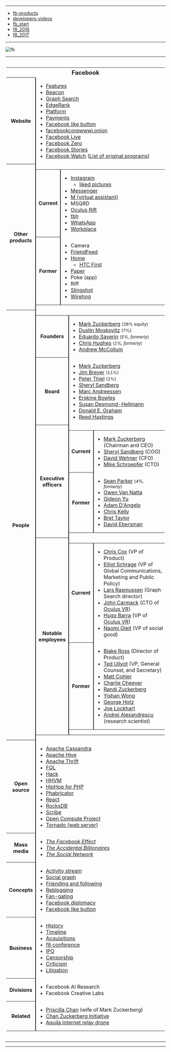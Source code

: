 

----------------

* [fb-products](https://developers.facebook.com/products)
* [developers-videos](https://developers.facebook.com/videos/) 
* [fb_start](https://developers.facebook.com/videos/?category=fb_start)
* [f8_2016](https://developers.facebook.com/videos/?category=f8_2016)
* [f8_2017](https://developers.facebook.com/videos/?category=f8_2017)

-------------------

![fb](https://s3.amazonaws.com/cbi-research-portal-uploads/2017/10/25151418/FacebookJobs_10.1.172.png)

---------------

<div role="navigation" class="navbox" aria-labelledby="Facebook" style="padding:3px">
<table class="nowraplinks hlist collapsible collapsed navbox-inner" style="border-spacing:0;background:transparent;color:inherit">
<tr>
<th scope="col" class="navbox-title" colspan="2">
<div class="plainlinks hlist navbar mini">

</div>
<div id="Facebook" style="font-size:114%;margin:0 4em"><a class="mw-selflink selflink">Facebook</a></div>
</th>
</tr>
<tr>
<th scope="row" class="navbox-group" style="width:1%">Website</th>
<td class="navbox-list navbox-odd" style="text-align:left;border-left-width:2px;border-left-style:solid;width:100%;padding:0px">
<div style="padding:0em 0.25em">
<ul>
<li><a href="https://en.wikipedia.org/wiki/List_of_Facebook_features" title="List of Facebook features">Features</a></li>
<li><a href="https://en.wikipedia.org/wiki/Facebook_Beacon" title="Facebook Beacon">Beacon</a></li>
<li><a href="https://en.wikipedia.org/wiki/Facebook_Graph_Search" title="Facebook Graph Search">Graph Search</a></li>
<li><a href="https://en.wikipedia.org/wiki/EdgeRank" title="EdgeRank">EdgeRank</a></li>
<li><a href="https://en.wikipedia.org/wiki/Facebook_Platform" title="Facebook Platform">Platform</a></li>
<li><a href="https://en.wikipedia.org/wiki/Facebook_Credits" title="Facebook Credits">Payments</a></li>
<li><a href="https://en.wikipedia.org/wiki/Facebook_like_button" title="Facebook like button">Facebook like button</a></li>
<li><a href="https://en.wikipedia.org/wiki/Facebookcorewwwi.onion" title="Facebookcorewwwi.onion">facebookcorewwwi.onion</a></li>
<li><a href="https://en.wikipedia.org/wiki/Facebook_Live" class="mw-redirect" title="Facebook Live">Facebook Live</a></li>
<li><a href="https://en.wikipedia.org/wiki/Facebook_Zero" title="Facebook Zero">Facebook Zero</a></li>
<li><a href="https://en.wikipedia.org/wiki/Facebook_Stories" title="Facebook Stories">Facebook Stories</a></li>
<li><a href="https://en.wikipedia.org/wiki/Facebook_Watch" title="Facebook Watch">Facebook Watch</a> (<a href="https://en.wikipedia.org/wiki/List_of_original_programs_distributed_by_Facebook_Watch" title="List of original programs distributed by Facebook Watch">List of original programs</a>)</li>
</ul>
</div>
</td>
</tr>
<tr>
<th scope="row" class="navbox-group" style="width:1%">Other<br />
products</th>
<td class="navbox-list navbox-odd" style="text-align:left;border-left-width:2px;border-left-style:solid;width:100%;padding:0px">
<div style="padding:0em 0.25em"></div>
<table class="nowraplinks navbox-subgroup" style="border-spacing:0">
<tr>
<th scope="row" class="navbox-group" style="width:1%">Current</th>
<td class="navbox-list navbox-even" style="text-align:left;border-left-width:2px;border-left-style:solid;width:100%;padding:0px">
<div style="padding:0em 0.25em">
<ul>
<li><a href="https://en.wikipedia.org/wiki/Instagram" title="Instagram">Instagram</a>
<ul>
<li><a href="https://en.wikipedia.org/wiki/List_of_most_liked_Instagram_pictures" class="mw-redirect" title="List of most liked Instagram pictures">liked pictures</a></li>
</ul>
</li>
<li><a href="https://en.wikipedia.org/wiki/Facebook_Messenger" title="Facebook Messenger">Messenger</a></li>
<li><a href="https://en.wikipedia.org/wiki/M_(virtual_assistant)" title="M (virtual assistant)">M (virtual assistant)</a></li>
<li>MSQRD</li>
<li><a href="https://en.wikipedia.org/wiki/Oculus_Rift" title="Oculus Rift">Oculus Rift</a></li>
<li><a href="https://en.wikipedia.org/wiki/Tbh_(app)" title="Tbh (app)">tbh</a></li>
<li><a href="https://en.wikipedia.org/wiki/WhatsApp" title="WhatsApp">WhatsApp</a></li>
<li><a href="https://en.wikipedia.org/wiki/Workplace_by_Facebook" title="Workplace by Facebook">Workplace</a></li>
</ul>
</div>
</td>
</tr>
<tr>
<th scope="row" class="navbox-group" style="width:1%">Former</th>
<td class="navbox-list navbox-odd" style="text-align:left;border-left-width:2px;border-left-style:solid;width:100%;padding:0px">
<div style="padding:0em 0.25em">
<ul>
<li>Camera</li>
<li><a href="https://en.wikipedia.org/wiki/FriendFeed" title="FriendFeed">FriendFeed</a></li>
<li><a href="https://en.wikipedia.org/wiki/Facebook_Home" title="Facebook Home">Home</a>
<ul>
<li><a href="https://en.wikipedia.org/wiki/HTC_First" title="HTC First">HTC First</a></li>
</ul>
</li>
<li><a href="https://en.wikipedia.org/wiki/Facebook_Paper" title="Facebook Paper">Paper</a></li>
<li>Poke (app)</li>
<li>Riff</li>
<li><a href="https://en.wikipedia.org/wiki/Facebook_Slingshot" title="Facebook Slingshot">Slingshot</a></li>
<li><a href="https://en.wikipedia.org/wiki/Wirehog" title="Wirehog">Wirehog</a></li>
</ul>
</div>
</td>
</tr>
</table>
</td>
</tr>
<tr>
<th scope="row" class="navbox-group" style="width:1%">People</th>
<td class="navbox-list navbox-odd" style="text-align:left;border-left-width:2px;border-left-style:solid;width:100%;padding:0px">
<div style="padding:0em 0.25em"></div>
<table class="nowraplinks navbox-subgroup" style="border-spacing:0">
<tr>
<th scope="row" class="navbox-group" style="width:1%">Founders</th>
<td class="navbox-list navbox-even" style="text-align:left;border-left-width:2px;border-left-style:solid;width:100%;padding:0px">
<div style="padding:0em 0.25em">
<ul>
<li><a href="https://en.wikipedia.org/wiki/Mark_Zuckerberg" title="Mark Zuckerberg">Mark Zuckerberg</a> <small>(28% equity)</small></li>
<li><a href="https://en.wikipedia.org/wiki/Dustin_Moskovitz" title="Dustin Moskovitz">Dustin Moskovitz</a> <small>(7%)</small></li>
<li><a href="https://en.wikipedia.org/wiki/Eduardo_Saverin" title="Eduardo Saverin">Eduardo Saverin</a> <small>(<i>5%, formerly</i>)</small></li>
<li><a href="https://en.wikipedia.org/wiki/Chris_Hughes" title="Chris Hughes">Chris Hughes</a> <small>(<i>1%, formerly</i>)</small></li>
<li><a href="https://en.wikipedia.org/wiki/Andrew_McCollum" title="Andrew McCollum">Andrew McCollum</a></li>
</ul>
</div>
</td>
</tr>
<tr>
<th scope="row" class="navbox-group" style="width:1%">Board</th>
<td class="navbox-list navbox-odd" style="text-align:left;border-left-width:2px;border-left-style:solid;width:100%;padding:0px">
<div style="padding:0em 0.25em">
<ul>
<li><a href="https://en.wikipedia.org/wiki/Mark_Zuckerberg" title="Mark Zuckerberg">Mark Zuckerberg</a></li>
<li><a href="https://en.wikipedia.org/wiki/Jim_Breyer" title="Jim Breyer">Jim Breyer</a> <small>(11%)</small></li>
<li><a href="https://en.wikipedia.org/wiki/Peter_Thiel" title="Peter Thiel">Peter Thiel</a> <small>(2%)</small></li>
<li><a href="https://en.wikipedia.org/wiki/Sheryl_Sandberg" title="Sheryl Sandberg">Sheryl Sandberg</a></li>
<li><a href="https://en.wikipedia.org/wiki/Marc_Andreessen" title="Marc Andreessen">Marc Andreessen</a></li>
<li><a href="https://en.wikipedia.org/wiki/Erskine_Bowles" title="Erskine Bowles">Erskine Bowles</a></li>
<li><a href="https://en.wikipedia.org/wiki/Susan_Desmond-Hellmann" title="Susan Desmond-Hellmann">Susan Desmond-Hellmann</a></li>
<li><a href="https://en.wikipedia.org/wiki/Donald_E._Graham" title="Donald E. Graham">Donald E. Graham</a></li>
<li><a href="https://en.wikipedia.org/wiki/Reed_Hastings" title="Reed Hastings">Reed Hastings</a></li>
</ul>
</div>
</td>
</tr>
<tr>
<th scope="row" class="navbox-group" style="width:1%">Executive<br />
officers</th>
<td class="navbox-list navbox-odd" style="text-align:left;border-left-width:2px;border-left-style:solid;width:100%;padding:0px">
<div style="padding:0em 0.25em"></div>
<table class="nowraplinks navbox-subgroup" style="border-spacing:0">
<tr>
<th scope="row" class="navbox-group" style="width:1%">Current</th>
<td class="navbox-list navbox-even" style="text-align:left;border-left-width:2px;border-left-style:solid;width:100%;padding:0px">
<div style="padding:0em 0.25em">
<ul>
<li><a href="https://en.wikipedia.org/wiki/Mark_Zuckerberg" title="Mark Zuckerberg">Mark Zuckerberg</a> (Chairman and CEO)</li>
<li><a href="https://en.wikipedia.org/wiki/Sheryl_Sandberg" title="Sheryl Sandberg">Sheryl Sandberg</a> (COO)</li>
<li><a href="https://en.wikipedia.org/wiki/David_Wehner" title="David Wehner">David Wehner</a> (CFO)</li>
<li><a href="https://en.wikipedia.org/wiki/Mike_Schroepfer" title="Mike Schroepfer">Mike Schroepfer</a> (CTO)</li>
</ul>
</div>
</td>
</tr>
<tr>
<th scope="row" class="navbox-group" style="width:1%">Former</th>
<td class="navbox-list navbox-odd" style="text-align:left;border-left-width:2px;border-left-style:solid;width:100%;padding:0px">
<div style="padding:0em 0.25em">
<ul>
<li><a href="https://en.wikipedia.org/wiki/Sean_Parker" title="Sean Parker">Sean Parker</a> <small>(<i>4%, formerly</i>)</small></li>
<li><a href="https://en.wikipedia.org/wiki/Owen_Van_Natta" title="Owen Van Natta">Owen Van Natta</a></li>
<li><a href="https://en.wikipedia.org/wiki/Gideon_Yu" title="Gideon Yu">Gideon Yu</a></li>
<li><a href="https://en.wikipedia.org/wiki/Adam_D%27Angelo" title="Adam D'Angelo">Adam D'Angelo</a></li>
<li><a href="https://en.wikipedia.org/wiki/Chris_Kelly_(entrepreneur)" title="Chris Kelly (entrepreneur)">Chris Kelly</a></li>
<li><a href="https://en.wikipedia.org/wiki/Bret_Taylor" title="Bret Taylor">Bret Taylor</a></li>
<li><a href="https://en.wikipedia.org/wiki/David_Ebersman" title="David Ebersman">David Ebersman</a></li>
</ul>
</div>
</td>
</tr>
</table>
</td>
</tr>
<tr>
<th scope="row" class="navbox-group" style="width:1%">Notable<br />
employees</th>
<td class="navbox-list navbox-odd" style="text-align:left;border-left-width:2px;border-left-style:solid;width:100%;padding:0px">
<div style="padding:0em 0.25em"></div>
<table class="nowraplinks navbox-subgroup" style="border-spacing:0">
<tr>
<th scope="row" class="navbox-group" style="width:1%">Current</th>
<td class="navbox-list navbox-even" style="text-align:left;border-left-width:2px;border-left-style:solid;width:100%;padding:0px">
<div style="padding:0em 0.25em">
<ul>
<li><a href="https://en.wikipedia.org/wiki/Chris_Cox_(Facebook)" title="Chris Cox (Facebook)">Chris Cox</a> (VP of Product)</li>
<li><a href="https://en.wikipedia.org/wiki/Elliot_Schrage" title="Elliot Schrage">Elliot Schrage</a> (VP of Global Communications, Marketing and Public Policy)</li>
<li><a href="https://en.wikipedia.org/wiki/Lars_Rasmussen_(software_developer)" title="Lars Rasmussen (software developer)">Lars Rasmussen</a> (Graph Search director)</li>
<li><a href="https://en.wikipedia.org/wiki/John_Carmack" title="John Carmack">John Carmack</a> (CTO of <a href="https://en.wikipedia.org/wiki/Oculus_VR" title="Oculus VR">Oculus VR</a>)</li>
<li><a href="https://en.wikipedia.org/wiki/Hugo_Barra" title="Hugo Barra">Hugo Barra</a> (VP of <a href="https://en.wikipedia.org/wiki/Oculus_VR" title="Oculus VR">Oculus VR</a>)</li>
<li><a href="https://en.wikipedia.org/wiki/Naomi_Gleit" title="Naomi Gleit">Naomi Gleit</a> (VP of social good)</li>
</ul>
</div>
</td>
</tr>
<tr>
<th scope="row" class="navbox-group" style="width:1%">Former</th>
<td class="navbox-list navbox-odd" style="text-align:left;border-left-width:2px;border-left-style:solid;width:100%;padding:0px">
<div style="padding:0em 0.25em">
<ul>
<li><a href="https://en.wikipedia.org/wiki/Blake_Ross" title="Blake Ross">Blake Ross</a> (Director of Product)</li>
<li><a href="https://en.wikipedia.org/wiki/Ted_Ullyot" title="Ted Ullyot">Ted Ullyot</a> (VP, General Counsel, and Secretary)</li>
<li><a href="https://en.wikipedia.org/wiki/Matt_Cohler" title="Matt Cohler">Matt Cohler</a></li>
<li><a href="https://en.wikipedia.org/wiki/Charlie_Cheever" title="Charlie Cheever">Charlie Cheever</a></li>
<li><a href="https://en.wikipedia.org/wiki/Randi_Zuckerberg" title="Randi Zuckerberg">Randi Zuckerberg</a></li>
<li><a href="https://en.wikipedia.org/wiki/Yishan_Wong" title="Yishan Wong">Yishan Wong</a></li>
<li><a href="https://en.wikipedia.org/wiki/George_Hotz" title="George Hotz">George Hotz</a></li>
<li><a href="https://en.wikipedia.org/wiki/Joe_Lockhart" title="Joe Lockhart">Joe Lockhart</a></li>
<li><a href="https://en.wikipedia.org/wiki/Andrei_Alexandrescu" title="Andrei Alexandrescu">Andrei Alexandrescu</a> (research scientist)</li>
</ul>
</div>
</td>
</tr>
</table>
</td>
</tr>
</table>
</td>
</tr>
<tr>
<th scope="row" class="navbox-group" style="width:1%">Open source</th>
<td class="navbox-list navbox-even" style="text-align:left;border-left-width:2px;border-left-style:solid;width:100%;padding:0px">
<div style="padding:0em 0.25em">
<ul>
<li><a href="https://en.wikipedia.org/wiki/Apache_Cassandra" title="Apache Cassandra">Apache Cassandra</a></li>
<li><a href="https://en.wikipedia.org/wiki/Apache_Hive" title="Apache Hive">Apache Hive</a></li>
<li><a href="https://en.wikipedia.org/wiki/Apache_Thrift" title="Apache Thrift">Apache Thrift</a></li>
<li><a href="https://en.wikipedia.org/wiki/Facebook_Query_Language" title="Facebook Query Language">FQL</a></li>
<li><a href="https://en.wikipedia.org/wiki/Hack_(programming_language)" title="Hack (programming language)">Hack</a></li>
<li><a href="https://en.wikipedia.org/wiki/HHVM" title="HHVM">HHVM</a></li>
<li><a href="https://en.wikipedia.org/wiki/HipHop_for_PHP" title="HipHop for PHP">HipHop for PHP</a></li>
<li><a href="https://en.wikipedia.org/wiki/Phabricator" title="Phabricator">Phabricator</a></li>
<li><a href="https://en.wikipedia.org/wiki/React_(JavaScript_library)" title="React (JavaScript library)">React</a></li>
<li><a href="https://en.wikipedia.org/wiki/RocksDB" title="RocksDB">RocksDB</a></li>
<li><a href="https://en.wikipedia.org/wiki/Scribe_(log_server)" title="Scribe (log server)">Scribe</a></li>
<li><a href="https://en.wikipedia.org/wiki/Open_Compute_Project" title="Open Compute Project">Open Compute Project</a></li>
<li><a href="https://en.wikipedia.org/wiki/Tornado_(web_server)" title="Tornado (web server)">Tornado (web server)</a></li>
</ul>
</div>
</td>
</tr>
<tr>
<th scope="row" class="navbox-group" style="width:1%">Mass media</th>
<td class="navbox-list navbox-odd" style="text-align:left;border-left-width:2px;border-left-style:solid;width:100%;padding:0px">
<div style="padding:0em 0.25em">
<ul>
<li><i><a href="https://en.wikipedia.org/wiki/The_Facebook_Effect" title="The Facebook Effect">The Facebook Effect</a></i></li>
<li><i><a href="https://en.wikipedia.org/wiki/The_Accidental_Billionaires" title="The Accidental Billionaires">The Accidental Billionaires</a></i></li>
<li><i><a href="https://en.wikipedia.org/wiki/The_Social_Network" title="The Social Network">The Social Network</a></i></li>
</ul>
</div>
</td>
</tr>
<tr>
<th scope="row" class="navbox-group" style="width:1%">Concepts</th>
<td class="navbox-list navbox-even" style="text-align:left;border-left-width:2px;border-left-style:solid;width:100%;padding:0px">
<div style="padding:0em 0.25em">
<ul>
<li><a href="https://en.wikipedia.org/wiki/Activity_stream" title="Activity stream">Activity stream</a></li>
<li><a href="https://en.wikipedia.org/wiki/Social_graph" title="Social graph">Social graph</a></li>
<li><a href="https://en.wikipedia.org/wiki/Friending_and_following" title="Friending and following">Friending and following</a></li>
<li><a href="https://en.wikipedia.org/wiki/Reblogging" title="Reblogging">Reblogging</a></li>
<li><a href="https://en.wikipedia.org/wiki/Fan-gating" title="Fan-gating">Fan-gating</a></li>
<li><a href="https://en.wikipedia.org/wiki/Facebook_diplomacy" title="Facebook diplomacy">Facebook diplomacy</a></li>
<li><a href="https://en.wikipedia.org/wiki/Facebook_like_button" title="Facebook like button">Facebook like button</a></li>
</ul>
</div>
</td>
</tr>
<tr>
<th scope="row" class="navbox-group" style="width:1%">Business</th>
<td class="navbox-list navbox-odd" style="text-align:left;border-left-width:2px;border-left-style:solid;width:100%;padding:0px">
<div style="padding:0em 0.25em">
<ul>
<li><a href="https://en.wikipedia.org/wiki/History_of_Facebook" title="History of Facebook">History</a></li>
<li><a href="https://en.wikipedia.org/wiki/Timeline_of_Facebook" title="Timeline of Facebook">Timeline</a></li>
<li><a href="https://en.wikipedia.org/wiki/List_of_mergers_and_acquisitions_by_Facebook" title="List of mergers and acquisitions by Facebook">Acquisitions</a></li>
<li><a href="https://en.wikipedia.org/wiki/Facebook_F8" title="Facebook F8">f8 conference</a></li>
<li><a href="https://en.wikipedia.org/wiki/Initial_public_offering_of_Facebook" title="Initial public offering of Facebook">IPO</a></li>
<li><a href="https://en.wikipedia.org/wiki/Censorship_of_Facebook" title="Censorship of Facebook">Censorship</a></li>
<li><a href="https://en.wikipedia.org/wiki/Criticism_of_Facebook" title="Criticism of Facebook">Criticism</a></li>
<li><a href="https://en.wikipedia.org/wiki/Category:Facebook_litigation" title="Category:Facebook litigation">Litigation</a></li>
</ul>
</div>
</td>
</tr>
<tr>
<th scope="row" class="navbox-group" style="width:1%">Divisions</th>
<td class="navbox-list navbox-even" style="text-align:left;border-left-width:2px;border-left-style:solid;width:100%;padding:0px">
<div style="padding:0em 0.25em">
<ul>
<li>Facebook AI Research</li>
<li>Facebook Creative Labs</li>
</ul>
</div>
</td>
</tr>
<tr>
<th scope="row" class="navbox-group" style="width:1%">Related</th>
<td class="navbox-list navbox-odd" style="text-align:left;border-left-width:2px;border-left-style:solid;width:100%;padding:0px">
<div style="padding:0em 0.25em">
<ul>
<li><a href="https://en.wikipedia.org/wiki/Priscilla_Chan_(philanthropist)" title="Priscilla Chan (philanthropist)">Priscilla Chan</a> (wife of Mark Zuckerberg)</li>
<li><a href="https://en.wikipedia.org/wiki/Chan_Zuckerberg_Initiative" title="Chan Zuckerberg Initiative">Chan Zuckerberg Initiative</a></li>
<li><a href="https://en.wikipedia.org/wiki/Facebook_Aquila" title="Facebook Aquila">Aquila Internet relay drone</a></li>
</ul>
</div>
</td>
</tr>
</table>
</div>

---------------
------------------------
